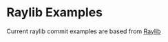 # Raylib Examples

Current raylib commit examples are based from [Raylib](https://github.com/raysan5/raylib/tree/b1b6ae3905512cbe3b39ad37109a494c10f5ca32)
